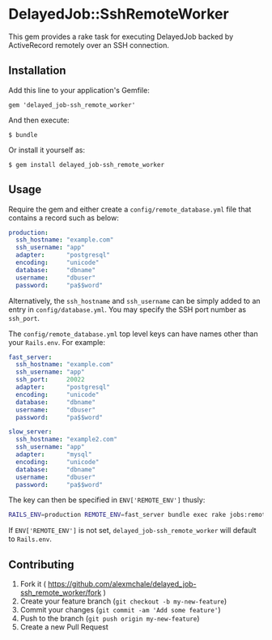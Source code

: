 # DelayedJob::SshRemoteWorker

This gem provides a rake task for executing DelayedJob backed by ActiveRecord
remotely over an SSH connection.

## Installation

Add this line to your application's Gemfile:

    gem 'delayed_job-ssh_remote_worker'

And then execute:

    $ bundle

Or install it yourself as:

    $ gem install delayed_job-ssh_remote_worker

## Usage

Require the gem and either create a `config/remote_database.yml` file that
contains a record such as below:

```yaml
production:
  ssh_hostname: "example.com"
  ssh_username: "app"
  adapter:      "postgresql"
  encoding:     "unicode"
  database:     "dbname"
  username:     "dbuser"
  password:     "pa$$word"
```

Alternatively, the `ssh_hostname` and `ssh_username` can be simply added to an
entry in `config/database.yml`. You may specify the SSH port number as `ssh_port`.

The `config/remote_database.yml` top level keys can have names other than your
`Rails.env`. For example:

```yaml
fast_server:
  ssh_hostname: "example.com"
  ssh_username: "app"
  ssh_port:     20022
  adapter:      "postgresql"
  encoding:     "unicode"
  database:     "dbname"
  username:     "dbuser"
  password:     "pa$$word"

slow_server:
  ssh_hostname: "example2.com"
  ssh_username: "app"
  adapter:      "mysql"
  encoding:     "unicode"
  database:     "dbname"
  username:     "dbuser"
  password:     "pa$$word"
```

The key can then be specified in `ENV['REMOTE_ENV']` thusly:

```bash
RAILS_ENV=production REMOTE_ENV=fast_server bundle exec rake jobs:remote_workoff
```

If `ENV['REMOTE_ENV']` is not set, `delayed_job-ssh_remote_worker` will default to `Rails.env`.

## Contributing

1. Fork it ( https://github.com/alexmchale/delayed_job-ssh_remote_worker/fork )
2. Create your feature branch (`git checkout -b my-new-feature`)
3. Commit your changes (`git commit -am 'Add some feature'`)
4. Push to the branch (`git push origin my-new-feature`)
5. Create a new Pull Request
